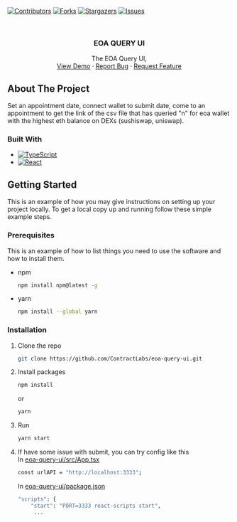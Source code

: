 <!-- PROJECT SHIELDS -->
<!--
*** I'm using markdown "reference style" links for readability.
*** Reference links are enclosed in brackets [ ] instead of parentheses ( ).
*** See the bottom of this document for the declaration of the reference variables
*** for contributors-url, forks-url, etc. This is an optional, concise syntax you may use.
*** https://www.markdownguide.org/basic-syntax/#reference-style-links
-->
[![Contributors][contributors-shield]][contributors-url]
[![Forks][forks-shield]][forks-url]
[![Stargazers][stars-shield]][stars-url]
[![Issues][issues-shield]][issues-url]



<!-- PROJECT LOGO -->
<br />
<div align="center">
<h3 align="center">EOA QUERY UI</h3>

  <p align="center">
    The EOA Query UI, 
    <br />
    <a href="https://eoa-query.w3w.app/">View Demo</a>
    ·
    <a href="https://github.com/ContractLabs/eoa-query-ui/issues">Report Bug</a>
    ·
    <a href="https://github.com/ContractLabs/eoa-query-ui/issues">Request Feature</a>
  </p>
</div>


<!-- ABOUT THE PROJECT -->
## About The Project

Set an appointment date, connect wallet to submit date, come to an appointment to get the link of the csv file that has queried "n" for eoa wallet with the highest eth balance on DEXs (sushiswap, uniswap).


### Built With

* [![TypeScript][TypeScript.ts]][TypeScript-url]
* [![React][React.js]][React-url]



<!-- GETTING STARTED -->
## Getting Started

This is an example of how you may give instructions on setting up your project locally.
To get a local copy up and running follow these simple example steps.

### Prerequisites

This is an example of how to list things you need to use the software and how to install them.
* npm
  ```sh
  npm install npm@latest -g
  ```
* yarn 
  ```sh
  npm install --global yarn
  ```


### Installation

1. Clone the repo
   ```sh
   git clone https://github.com/ContractLabs/eoa-query-ui.git
   ```
2. Install packages
   ```sh
   npm install 
   ```
   or
   ```sh
   yarn
   ```
3. Run
   ```sh
   yarn start
   ```
4. If have some issue with submit, you can try config like this
   <br/>
   In [eoa-query-ui/src/App.tsx](https://github.com/tasiby/eoa-query-ui/blob/main/src/App.tsx)
   ```sh
   const urlAPI = "http://localhost:3333";
   ```
   In [eoa-query-ui/package.json](https://github.com/tasiby/eoa-query-ui/blob/main/package.json)
   ```sh
   "scripts": {
       "start": "PORT=3333 react-scripts start",
        ...
   ```


<!-- MARKDOWN LINKS & IMAGES -->
<!-- https://www.markdownguide.org/basic-syntax/#reference-style-links -->
[contributors-shield]: https://img.shields.io/github/contributors/ContractLabs/eoa-query.svg?style=for-the-badge
[contributors-url]: https://github.com/ContractLabs/eoa-query/graphs/contributors
[forks-shield]: https://img.shields.io/github/forks/ContractLabs/eoa-query.svg?style=for-the-badge
[forks-url]: https://github.com/ContractLabs/eoa-query/network/members
[stars-shield]: https://img.shields.io/github/stars/ContractLabs/eoa-query.svg?style=for-the-badge
[stars-url]: https://github.com/ContractLabs/eoa-query/stargazers
[issues-shield]: https://img.shields.io/github/issues/ContractLabs/eoa-query.svg?style=for-the-badge
[issues-url]: https://github.com/ContractLabs/eoa-query/issues
[TypeScript.ts]: https://shields.io/badge/TypeScript-3178C6?logo=TypeScript&logoColor=FFF&style=flat-square
[TypeScript-url]: https://www.typescriptlang.org/
[React.js]: https://img.shields.io/badge/React-20232A?style=for-the-badge&logo=react&logoColor=61DAFB
[React-url]: https://reactjs.org/
